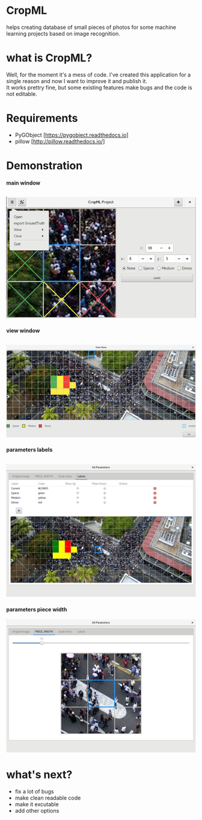 # CropML
helps creating database of small pieces of photos for some machine learning projects based on image recognition.


# what is CropML?
Well, for the moment it's a mess of code. I've created this application for a single reason and now I want to improve it and publish it.  
It works prettry fine, but some existing features make bugs and the code is not editable.


# Requirements
- PyGObject [https://pygobject.readthedocs.io]
- pillow [http://pillow.readthedocs.io/]


# Demonstration
#### main window
![](https://raw.githubusercontent.com/Samet-MohamedAmin/CropML/master/demonstration/main_window.png)
------------------------------------------------------------------------
#### view window
![](https://raw.githubusercontent.com/Samet-MohamedAmin/CropML/master/demonstration/view_window.png)
------------------------------------------------------------------------
#### parameters labels
![](https://raw.githubusercontent.com/Samet-MohamedAmin/CropML/master/demonstration/parameters_labels.png)
------------------------------------------------------------------------
#### parameters piece width
![](https://raw.githubusercontent.com/Samet-MohamedAmin/CropML/master/demonstration/parameters_piece_width.png)



# what's next?
- fix a lot of bugs
- make clean readable code
- make it excutable
- add other options
